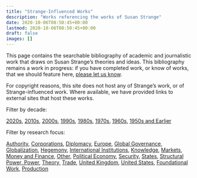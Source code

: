 ```yaml
---
title: "Strange-Influenced Works"
description: "Works referencing the works of Susan Strange"
date: 2020-10-06T08:50:45+00:00
lastmod: 2020-10-06T08:50:45+00:00
draft: false
images: []
---
```


This page contains the searchable bibliography of academic and journalistic work that draws on Susan Strange’s theories and ideas. This bibliography remains a work in progress: if you have completed work, or know of works, that we should feature here, [please let us know](https://susanstrange.org/contact-us/).

For copyright reasons, this site does not host any of Strange’s work, or of Strange-influenced work. Where available, we have provided links to external sites that host these works.


 Filter by decade:
 
 [2020s](https://susanstrange.org/tags/2020s/), [2010s](https://susanstrange.org/tags/2010s/), [2000s](https://susanstrange.org/tags/2000s/), [1990s](https://susanstrange.org/tags/1990s/), [1980s](https://susanstrange.org/tags/1980s/), [1970s](https://susanstrange.org/tags/1970s/), [1960s](https://susanstrange.org/tags/1960s/), [1950s and   Earlier](https://susanstrange.org/tags/1950s-and-earlier/)
 
 Filter by research focus:
 
[Authority](https://susanstrange.org/tags/authority/), 
[Corporations](https://susanstrange.org/tags/corporations/), 
[Diplomacy](https://susanstrange.org/tags/diplomacy/), 
[Europe](https://susanstrange.org/tags/europe/), 
[Global Governance](https://susanstrange.org/tags/global-governance/), 
[Globalization](https://susanstrange.org/tags/globalization/), 
[Hegemony](https://susanstrange.org/tags/hegemony/), 
[International Institutions](https://susanstrange.org/tags/international-institutions/), 
[Knowledge](https://susanstrange.org/tags/knowledge/), 
[Markets](https://susanstrange.org/tags/markets/), 
[Money and Finance](https://susanstrange.org/tags/money-and-finance/), 
[Other](https://susanstrange.org/tags/other/), 
[Political Economy](https://susanstrange.org/tags/political-economy/), 
[Security](https://susanstrange.org/tags/security/), 
[States](https://susanstrange.org/tags/states/), 
[Structural Power, Power](https://susanstrange.org/tags/structural-power-power/), 
[Theory](https://susanstrange.org/tags/theory/), 
[Trade](https://susanstrange.org/tags/trade/), 
[United Kingdom](https://susanstrange.org/tags/united-kingdom/), 
[United States](https://susanstrange.org/tags/united-states/), 
[Foundational Work](https://susanstrange.org/tags/foundational-work/), 
[Production](https://susanstrange.org/tags/production/)

